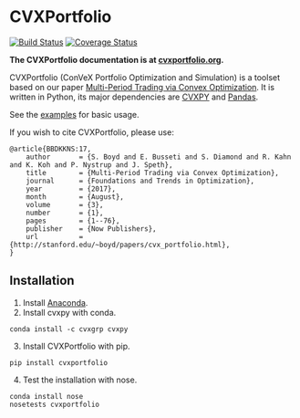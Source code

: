 CVXPortfolio
=============
[![Build Status](https://travis-ci.org/cvxgrp/cvxportfolio.png?branch=master)](https://travis-ci.org/cvxgrp/cvxportfolio)
[![Coverage Status](https://coveralls.io/repos/github/cvxgrp/cvxportfolio/badge.svg?branch=master)](https://coveralls.io/github/cvxgrp/cvxportfolio?branch=master)

**The CVXPortfolio documentation is at [cvxportfolio.org](http://www.cvxportfolio.org/).**

CVXPortfolio (ConVeX Portfolio Optimization and Simulation)
is a toolset based on our paper [Multi-Period Trading via Convex Optimization](https://web.stanford.edu/~boyd/papers/cvx_portfolio.html).
It is written in Python, its major dependencies are [CVXPY](https://github.com/cvxgrp/cvxpy)
and [Pandas](https://github.com/pandas-dev/pandas).

See the [examples](https://github.com/cvxgrp/cvxportfolio/tree/master/examples) for basic usage.

If you wish to cite CVXPortfolio, please use:
```
@article{BBDKKNS:17,
    author       = {S. Boyd and E. Busseti and S. Diamond and R. Kahn and K. Koh and P. Nystrup and J. Speth},
    title        = {Multi-Period Trading via Convex Optimization},
    journal      = {Foundations and Trends in Optimization},
    year         = {2017},
    month        = {August},
    volume       = {3},
    number       = {1},
    pages        = {1--76},
    publisher    = {Now Publishers},
    url          = {http://stanford.edu/~boyd/papers/cvx_portfolio.html},
}
```

Installation
------------

1. Install [Anaconda](https://docs.continuum.io/anaconda/install).
2. Install cvxpy with conda.
```
conda install -c cvxgrp cvxpy
```
3. Install CVXPortfolio with pip.
```
pip install cvxportfolio
```
4. Test the installation with nose.
```
conda install nose
nosetests cvxportfolio
```
